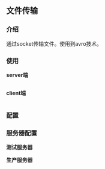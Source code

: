 ## 文件传输

### 介绍
通过socket传输文件。使用到avro技术。

### 使用

**server端**

```

```
**client端**

``` 

```

### 配置

### 服务器配置

**测试服务器**

**生产服务器**




